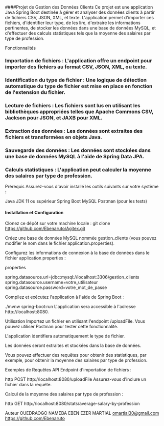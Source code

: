 ####Projet de Gestion des Données Clients
Ce projet est une application Java Spring Boot destinée à gérer et analyser des données clients à partir de fichiers CSV, JSON, XML, et texte. L'application permet d'importer ces fichiers, d'identifier leur type, de les lire, d'extraire les informations pertinentes, de stocker les données dans une base de données MySQL, et d'effectuer des calculs statistiques tels que la moyenne des salaires par type de profession.

Fonctionnalités

### Importation de fichiers : L'application offre un endpoint pour importer des fichiers au format CSV, JSON, XML, ou texte.

### Identification du type de fichier : Une logique de détection automatique du type de fichier est mise en place en fonction de l'extension du fichier.

### Lecture de fichiers : Les fichiers sont lus en utilisant les bibliothèques appropriées telles que Apache Commons CSV, Jackson pour JSON, et JAXB pour XML.

### Extraction des données : Les données sont extraites des fichiers et transformées en objets Java.

### Sauvegarde des données : Les données sont stockées dans une base de données MySQL à l'aide de Spring Data JPA.

### Calculs statistiques : L'application peut calculer la moyenne des salaires par type de profession.

Prérequis
Assurez-vous d'avoir installé les outils suivants sur votre système :

Java JDK 11 ou supérieur
Spring Boot
MySQL
Postman (pour les tests)
#### Installation et Configuration

Clonez ce dépôt sur votre machine locale : git clone https://github.com/Ebenaruto/Agitex.git

Créez une base de données MySQL nommée gestion_clients (vous pouvez modifier le nom dans le fichier application.properties).

Configurez les informations de connexion à la base de données dans le fichier application.properties :

properties

spring.datasource.url=jdbc:mysql://localhost:3306/gestion_clients
spring.datasource.username=votre_utilisateur
spring.datasource.password=votre_mot_de_passe

Compilez et exécutez l'application à l'aide de Spring Boot :

./mvnw spring-boot:run
L'application sera accessible à l'adresse http://localhost:8080.

Utilisation
Importez un fichier en utilisant l'endpoint /uploadFile. Vous pouvez utiliser Postman pour tester cette fonctionnalité.

L'application identifiera automatiquement le type de fichier.

Les données seront extraites et stockées dans la base de données.

Vous pouvez effectuer des requêtes pour obtenir des statistiques, par exemple, pour obtenir la moyenne des salaires par type de profession.

Exemples de Requêtes API
Endpoint d'importation de fichiers :

http
POST http://localhost:8080/uploadFile
Assurez-vous d'inclure un fichier dans la requête.

Calcul de la moyenne des salaires par type de profession :

http
GET http://localhost:8080/stats/average-salary-by-profession

Auteur
OUEDRAOGO NAMEBA EBEN EZER MARTIAL
omartial30@gmail.com
https://github.com/Ebenaruto
